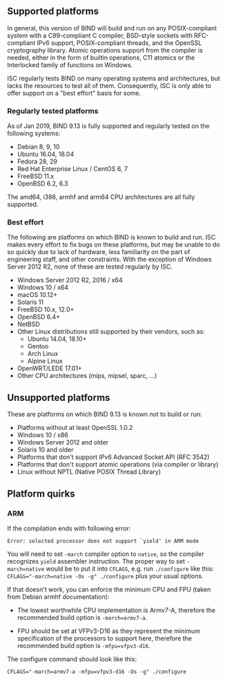 <!--
 - Copyright (C) Internet Systems Consortium, Inc. ("ISC")
 -
 - This Source Code Form is subject to the terms of the Mozilla Public
 - License, v. 2.0. If a copy of the MPL was not distributed with this
 - file, You can obtain one at http://mozilla.org/MPL/2.0/.
 -
 - See the COPYRIGHT file distributed with this work for additional
 - information regarding copyright ownership.
-->
## Supported platforms

In general, this version of BIND will build and run on any POSIX-compliant
system with a C99-compliant C compiler, BSD-style sockets with RFC-compliant
IPv6 support, POSIX-compliant threads, and the OpenSSL cryptography library.
Atomic operations support from the compiler is needed, either in the form of
builtin operations, C11 atomics or the Interlocked family of functions on
Windows.

ISC regularly tests BIND on many operating systems and architectures, but
lacks the resources to test all of them. Consequently, ISC is only able to
offer support on a "best effort" basis for some.

### Regularly tested platforms

As of Jan 2019, BIND 9.13 is fully supported and regularly tested on the
following systems:

* Debian 8, 9, 10
* Ubuntu 16.04, 18.04
* Fedora 28, 29
* Red Hat Enterprise Linux / CentOS 6, 7
* FreeBSD 11.x
* OpenBSD 6.2, 6.3

The amd64, i386, armhf and arm64 CPU architectures are all fully supported.

### Best effort

The following are platforms on which BIND is known to build and run.
ISC makes every effort to fix bugs on these platforms, but may be unable to
do so quickly due to lack of hardware, less familiarity on the part of
engineering staff, and other constraints. With the exception of Windows
Server 2012 R2, none of these are tested regularly by ISC.

* Windows Server 2012 R2, 2016 / x64
* Windows 10 / x64
* macOS 10.12+
* Solaris 11
* FreeBSD 10.x, 12.0+
* OpenBSD 6.4+
* NetBSD
* Other Linux distributions still supported by their vendors, such as:
    * Ubuntu 14.04, 18.10+
    * Gentoo
    * Arch Linux
    * Alpine Linux
* OpenWRT/LEDE 17.01+
* Other CPU architectures (mips, mipsel, sparc, ...)

## Unsupported platforms

These are platforms on which BIND 9.13 is known *not* to build or run:

* Platforms without at least OpenSSL 1.0.2
* Windows 10 / x86
* Windows Server 2012 and older
* Solaris 10 and older
* Platforms that don't support IPv6 Advanced Socket API (RFC 3542)
* Platforms that don't support atomic operations (via compiler or library)
* Linux without NPTL (Native POSIX Thread Library)

## Platform quirks

### ARM

If the compilation ends with following error:

```
Error: selected processor does not support `yield' in ARM mode
```

You will need to set `-march` compiler option to `native`, so the compiler
recognizes `yield` assembler instruction.  The proper way to set `-march=native`
would be to put it into `CFLAGS`, e.g. run `./configure` like this:
`CFLAGS="-march=native -Os -g" ./configure` plus your usual options.

If that doesn't work, you can enforce the minimum CPU and FPU (taken from Debian
armhf documentation):

* The lowest worthwhile CPU implementation is Armv7-A, therefore the recommended
  build option is `-march=armv7-a`.

* FPU should be set at VFPv3-D16 as they represent the minimum specification of
  the processors to support here, therefore the recommended build option is
  `-mfpu=vfpv3-d16`.

The configure command should look like this:

```
CFLAGS="-march=armv7-a -mfpu=vfpv3-d16 -Os -g" ./configure
```
